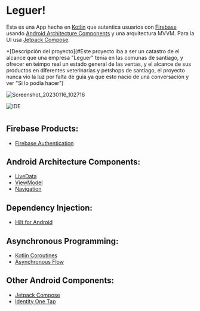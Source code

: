 # Leguer!
Esta es una App hecha en [Kotlin][1] que autentica usuarios con [Firebase][2] usando [Android Architecture Components][3] y una arquitectura MVVM. Para la UI usa [Jetpack Compose][7].


*[Descripción del proyecto](#Este proyecto iba a ser un catastro de el alcance que una empresa "Leguer" tenia en las comunas de santiago,
y ofrecer en teimpo real un estado general de las ventas, y el alcance de sus productos en diferentes veterinarias y petshops de santiago,
el proyecto nunca vio la luz por falta de guia ya que esto nacio de una conversación y ver "Si lo podía hacer")

![Screenshot_20230116_102716](https://user-images.githubusercontent.com/79352801/212693490-128fa778-5556-4481-8f5b-a88dba33282f.png)


![IDE](https://user-images.githubusercontent.com/79352801/212693526-d3c3bf59-7eda-4a96-b165-d29e7620bde2.png)
 #

## Firebase Products:
* [Firebase Authentication][2]

## Android Architecture Components:
* [LiveData][4]
* [ViewModel][5]
* [Navigation][12]

## Dependency Injection:
* [Hilt for Android][6]

## Asynchronous Programming:
* [Kotlin Coroutines][8]
* [Asynchronous Flow][9]

## Other Android Components:
* [Jetpack Compose][7]
* [Identity One Tap][13]

[1]: https://kotlinlang.org/
[2]: https://firebase.google.com/docs/auth
[3]: https://developer.android.com/topic/libraries/architecture
[4]: https://developer.android.com/topic/libraries/architecture/livedata
[5]: https://developer.android.com/topic/libraries/architecture/viewmodel
[6]: https://developer.android.com/training/dependency-injection/hilt-android
[7]: https://developer.android.com/jetpack/compose
[13]: https://developers.google.com/identity/one-tap/android/get-started
[8]: https://kotlinlang.org/docs/coroutines-overview.html
[9]: https://kotlinlang.org/docs/flow.html
[12]: https://developer.android.com/guide/navigation
